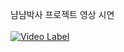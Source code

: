 냠냠박사 프로젝트 영상 시연 <br><br>
[![Video Label](http://img.youtube.com/vi/g6Trf58oJDc/0.jpg)](https://youtu.be/g6Trf58oJDc)
